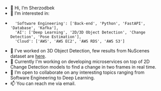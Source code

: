 - 👋 Hi, I’m Sherzodbek
- 👀 I’m interested in:
- 		'Software Engineering': ['Back-end', 'Python', 'FastAPI', 'Database', 'Kafka'], 
  		'AI': ['Deep Learning', '2D/3D Object Detection', 'Change Detection', 'Pose Estimation'],
        'Cloud': ['AWS', 'AWS EC2', 'AWS RDS', 'AWS S3']
- 🌱 I've worked on 3D Object Detection, few results from NuScenes dataset are [here](https://github.com/tojimahammatov/tojimahammatov/tree/main/assets).
- 🌱 Currently I'm working on developing microservices on top of 2D Change Detection models to find a change in two frames in real time.
- 💞️ I’m open to collaborate on any interesting topics ranging from Software Engineering to Deep Learning.
- 📫 You can reach me via email.

<!---
tojimahammatov/tojimahammatov is a ✨ special ✨ repository because its `README.md` (this file) appears on your GitHub profile.
You can click the Preview link to take a look at your changes.
--->
